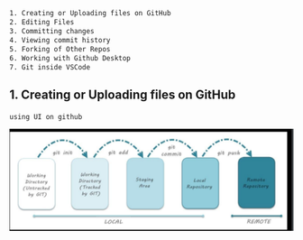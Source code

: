 ~~~
1. Creating or Uploading files on GitHub
2. Editing Files
3. Committing changes
4. Viewing commit history
5. Forking of Other Repos
6. Working with Github Desktop
7. Git inside VSCode
~~~

## 1. Creating or Uploading files on GitHub
```
using UI on github
```
![alt text](./image.png)


